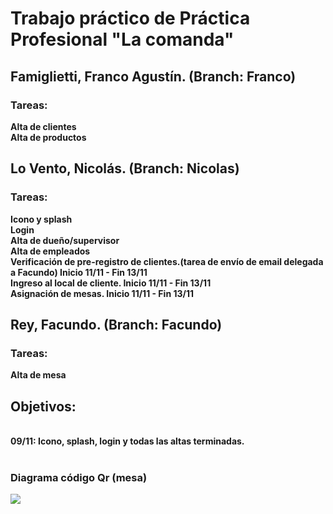 <h1>Trabajo práctico de Práctica Profesional "La comanda"</h1>

<h2>Famiglietti, Franco Agustín. (Branch: Franco)</h2>

<h3>Tareas:</h3>

<b>Alta de clientes<br>
Alta de productos</b>



<h2>Lo Vento, Nicolás. (Branch: Nicolas)</h2>

<h3>Tareas:</h3>

<b>Icono y splash<br>
Login<br>
Alta de dueño/supervisor<br>
Alta de empleados<br>
Verificación de pre-registro de clientes.(tarea de envío de email delegada a Facundo) Inicio 11/11 - Fin 13/11<br>
Ingreso al local de cliente. Inicio 11/11 - Fin 13/11<br>
Asignación de mesas. Inicio 11/11 - Fin 13/11<br></b>



<h2>Rey, Facundo. (Branch: Facundo)</h2>

<h3>Tareas:</h3>

<b>Alta de mesa</b>




<h2>Objetivos:</h2><br> 
<b>09/11: Icono, splash, login y todas las altas terminadas.</b>


<br>
<br>
<h3>Diagrama código Qr (mesa)</h3>
<img src="https://github.com/maxineiner/2019_TP_PPS_Comanda_2_cuatri/blob/master/Diagrama_QR_MESA.jpg"/>
